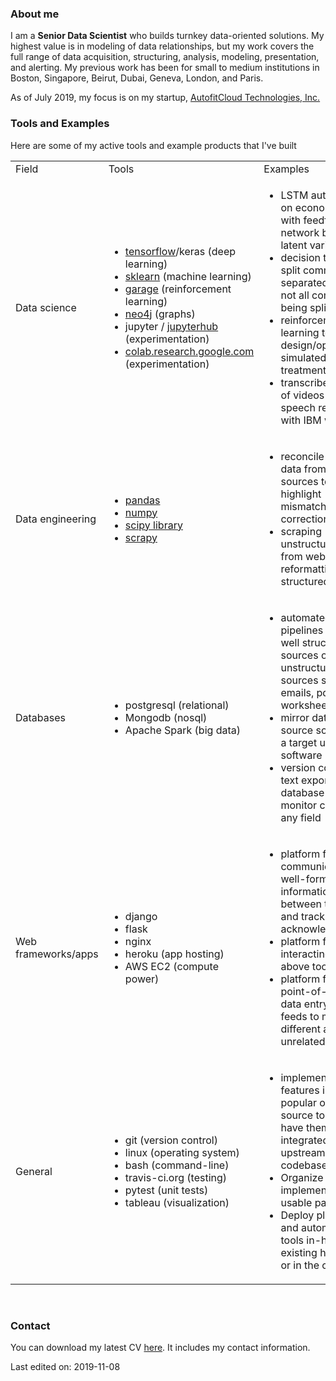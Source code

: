 ### About me

I am a **Senior Data Scientist** who builds turnkey data-oriented solutions. My highest value is in modeling of data relationships, but my work covers the full range of data acquisition, structuring, analysis, modeling, presentation, and alerting. My previous work has been for small to medium institutions in Boston, Singapore, Beirut, Dubai, Geneva, London, and Paris.

As of July 2019, my focus is on my startup, [AutofitCloud Technologies, Inc.](https://autofitcloud.com)


### Tools and Examples

Here are some of my active tools and example products that I've built

<table>
<tbody>
<tr>
<td>Field</td>
<td>Tools</td>
<td>Examples</td>
</tr>
<tr>
<td>Data science</td>
<td>
  <ul>
    <li><a href="https://www.tensorflow.org/">tensorflow</a>/keras (deep learning)</li>
    <li><a href="https://scikit-learn.org/">sklearn</a> (machine learning)</li>
    <li><a href="https://github.com/rlworkgroup/garage/">garage</a> (reinforcement learning)</li>
    <li><a href="https://neo4j.com/">neo4j</a> (graphs)</li>
    <li>jupyter / <a href="https://jupyterhub.readthedocs.io/en/stable/">jupyterhub</a> (experimentation)</li>
    <li><a href="https://colab.research.google.com">colab.research.google.com</a> (experimentation)</li>
  </ul>
</td>
<td>
<ul>
<li>LSTM autoencoder on economic data with feedforward network between latent variables</li>
<li>decision trees to split comma-separated lists with not all commas being splittable</li>
<li>reinforcement learning to design/operate a simulated water treatment plant</li>
<li>transcribe batches of videos with speech recognition with IBM watson</li>
</ul>
</td>
</tr>
<tr>
<td>Data engineering</td>
<td>
  <ul>
    <li><a href="http://pandas.pydata.org/">pandas</a></li>
    <li><a href="http://www.numpy.org/">numpy</a></li>
    <li><a href="https://www.scipy.org/scipylib/index.html">scipy library</a></li>
    <li><a href="https://doc.scrapy.org/en/latest/">scrapy</a></li>
  </ul>
  </td>
<td>
<ul>
<li>reconcile the same data from different sources to highlight mismatches for correction</li>
<li>scraping unstructured data from websites and reformatting into a structured format</li>
</ul>
</td>
</tr>
<tr>
<td>Databases</td>
<td>
  <ul>
  <li>postgresql (relational)</li>
  <li>Mongodb (nosql)</li>
  <li>Apache Spark (big data)</li>
  </ul>
</td>
<td>
<ul>
<li>automated data pipelines between well structured sources or unstructured sources such as emails, pdfs, worksheets, etc</li>
<li>mirror data from a source software to a target unrelated software</li>
<li>version control of text exports of database tables to monitor changes in any field</li>
</ul>
</td>
</tr>
<tr>
<td>Web frameworks/apps</td>
<td>
  <ul>
  <li>django</li>
  <li>flask</li>
  <li>nginx</li>
  <li>heroku (app hosting)</li>
  <li>AWS EC2 (compute power)</li>
  </ul>
</td>
<td>
<ul>
<li>platform for communicating well-formatted information between teams and track acknowledgements</li>
<li>platform for interacting with all above tools</li>
<li>platform for single point-of-entry of data entry that feeds to multiple different and unrelated software</li>
</ul>
</td>
</tr>
<tr>
<td>General</td>
<td>
  <ul>
  <li>git (version control)</li>
  <li>linux (operating system)</li>
  <li>bash (command-line)</li>
  <li>travis-ci.org (testing)</li>
  <li>pytest (unit tests)</li>
  <li>tableau (visualization)</li>
  </ul>
</td>
<td>
<ul>
<li>implement new features in existing popular open-source tools and have them integrated into upstream codebase</li>
<li>Organize all code implemented in re-usable packages</li>
<li>Deploy platforms and automated tools in-house on existing hardware or in the cloud</li>
</ul>
</td>
</tr>
</tbody>
</table>


<p>&nbsp;</p>


### Contact
You can download my latest CV [here](https://www.dropbox.com/s/b16xkm7hhdu2tya/CV-ShadiAkiki-latest.pdf?dl=0). It includes my contact information.

Last edited on: 2019-11-08
